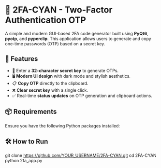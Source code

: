 # 🔐 2FA-CYAN - Two-Factor Authentication OTP

A simple and modern GUI-based 2FA code generator built using **PyQt6**, **pyotp**, and **pyperclip**. This application allows users to generate and copy one-time passwords (OTP) based on a secret key.

## 🚀 Features
- 🔑 Enter a **32-character secret key** to generate OTPs.
- 🖥️ **Modern UI design** with dark mode and stylish aesthetics.
- 📋 **Copy OTP** directly to the clipboard.
- ❌ **Clear secret key** with a single click.
- ✅ Real-time **status updates** on OTP generation and clipboard actions.

## 📦 Requirements
Ensure you have the following Python packages installed:


## 🛠️ How to Run
git clone https://github.com/YOUR_USERNAME/2FA-CYAN.git
cd 2FA-CYAN
python 2fa_app.py

